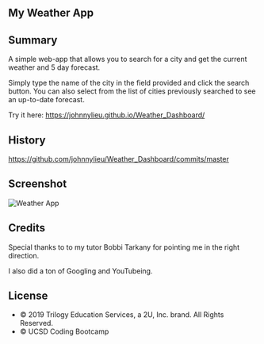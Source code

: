 ## My Weather App

## Summary

A simple web-app that allows you to search for a city and get the current weather and 5 day forecast.

Simply type the name of the city in the field provided and click the search button.
You can also select from the list of cities previously searched to see an up-to-date forecast.

Try it here: https://johnnylieu.github.io/Weather_Dashboard/

## History

https://github.com/johnnylieu/Weather_Dashboard/commits/master

## Screenshot

![Weather App](screenshot.png)

## Credits
Special thanks to to my tutor Bobbi Tarkany for pointing me in the right direction.

I also did a ton of Googling and YouTubeing.

## License
 
* © 2019 Trilogy Education Services, a 2U, Inc. brand. All Rights Reserved.
* © UCSD Coding Bootcamp

